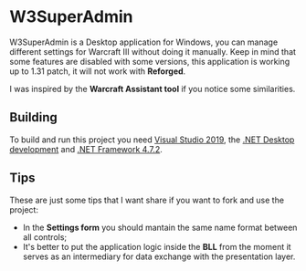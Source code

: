 # W3SuperAdmin

W3SuperAdmin is a Desktop application for Windows, you can manage different settings for Warcraft III without doing it manually. Keep in mind that some features are disabled with some versions, this application is working up to 1.31 patch, it will not work with **Reforged**.

I was inspired by the **Warcraft Assistant tool** if you notice some similarities.

## Building

To build and run this project you need [Visual Studio 2019](https://visualstudio.microsoft.com/vs/), the [.NET Desktop development](https://visualstudio.microsoft.com/vs/features/net-development/) and [.NET Framework 4.7.2](https://dotnet.microsoft.com/download/dotnet-framework).

## Tips

These are just some tips that I want share if you want to fork and use the project: 

+ In the **Settings form** you should mantain the same name format between all controls;
+ It's better to put the application logic inside the **BLL** from the moment it serves as an intermediary for data exchange with the presentation layer.
